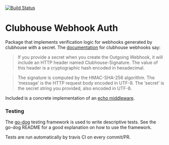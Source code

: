 [![Build Status](https://travis-ci.org/pratikmallya/clubhouse-webhook.svg?branch=master)](https://travis-ci.org/pratikmallya/clubhouse-webhook)

# Clubhouse Webhook Auth

Package that implements verification logic for webhooks generated by clubhouse with a secret. The [documentation] for clubhouse webhooks say:


> If you provide a secret when you create the Outgoing Webhook, it will include an HTTP header named Clubhouse-Signature. The value of this header is a cryptographic hash encoded in hexadecimal.
  
>The signature is computed by the HMAC-SHA-256 algorithm. The ‘message’ is the HTTP request body encoded in UTF-8. The ‘secret’ is the secret string you provided, also encoded in UTF-8. 

Included is a concrete implementation of an [echo middleware].

[documentation]: https://clubhouse.io/api/webhook/v1/#Signature
[echo middleware]: echo/middleware.go

### Testing
The [go-dog] testing framework is used to write descriptive tests. See the go-dog README for a good explanation on how to use the framework.

Tests are run automatically by travis CI on every commit/PR.

[go-dog]: https://github.com/DATA-DOG/godog